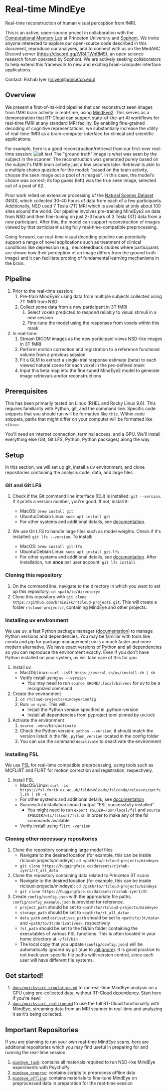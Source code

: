 # Real-time MindEye
Real-time reconstruction of human visual perception from fMRI. 

This is an active, open-source project in collaboration with the [Computational Memory Lab](https://compmem.princeton.edu/) at Princeton University and [Sophont](https://sophontai.com/). We invite anyone interested to explore our open-source code described in this document, reproduce our analyses, and to connect with us on the MedARC Discord server (https://discord.gg/tVR4TWnRM9), an open science research forum operated by Sophont. We are actively seeking collaborators to help extend this framework to new and exciting brain-computer interface applications.

Contact: Rishab Iyer (rsiyer@princeton.edu)

## Overview
We present a first-of-its-kind pipeline that can reconstruct seen images from fMRI brain activity in real-time, using [MindEye2](https://arxiv.org/abs/2403.11207). This serves as a demonstration that RT-Cloud can support state-of-the-art AI workflows for real-time fMRI at any standard MRI facility. By enabling fine-grained decoding of cognitive representations, we substantially increase the utility of real-time fMRI as a brain-computer interface for clinical and scientific applications.

For example, here is a good reconstruction/retrieval from our first-ever real-time session:
  ![alt text](https://github.com/brainiak/rtcloud-projects/raw/main/mindeye/docs/rt-lighthouse-recon.png "Sample real-time reconstruction/retrieval")
The "ground truth" image is what was seen by the subject in the scanner. The reconstruction was generated purely based on the subject's fMRI brain activity just a few seconds later. Retrieval is akin to a multiple choice question for the model: "based on the brain activity, choose the seen image out a pool of *n* images". In this case, the model's choice was correct; its top guess (left) was the true seen image, selected out of a pool of 62. 

Prior work relied on extensive processing of the [Natural Scenes Dataset](https://naturalscenesdataset.org/) (NSD), which collected 30-40 hours of data from each of a few participants. Additionally, NSD used 7 Tesla (7T) MRI which is available at only about 100 sites around the world. Our pipeline involves pre-training MindEye2 on data from NSD and then fine-tuning on just 2-3 hours of 3 Tesla (3T) data from a new participant. After this, the model can support reconstruction of images viewed by that participant using fully real-time-compatible preprocessing.

Going forward, our real-time visual decoding pipeline can potentially support a range of novel applications such as treatment of clinical conditions like depression (e.g., neurofeedback studies where participants are shown how their perception of an image differs from the ground truth image) and it can facilitate probing of fundamental learning mechanisms in the brain. 

## Pipeline
1. Prior to the real-time session:
    1. Pre-train MindEye2 using data from multiple subjects collected using 7T fMRI from NSD
    2. Collect some data from a new participant in 3T fMRI
        1. Select voxels predicted to respond reliably to visual stimuli in a new session
        2. Fine-tune the model using the responses from voxels within this mask
2. In real-time:
    1. Stream DICOM images as the new participant views NSD-like images in 3T fMRI
    2. Perform motion correction and registration to a reference functional volume from a previous session 
    3. Fit a GLM to extract a single-trial response estimate (beta) to each viewed natural scene for each voxel in the pre-defined mask 
    4. Input this beta map into the fine-tuned MindEye2 model to generate image retrievals and/or reconstructions

## Prerequisites
This has been primarily tested on Linux (RHEL and Rocky Linux 9.6). This requires familiarity with Python, git, and the command line. Specific code snippets that you should run will be formatted like `this`. Within code snippets, paths that might differ on your computer will be formatted like `<this>`.

You'll need an internet connection, terminal access, and a GPU. We'll install everything else (Git, Git LFS, Python, Python packages) along the way.

## Setup
In this section, we will set up git, install a uv environment, and clone repositories containing the analysis code, data, and large files.

### Git and Git LFS
1. Check if the Git command line interface (CLI) is installed: `git --version`. If it prints a version number, you're good. If not, install it:
    * MacOS: `brew install git`
    * Ubuntu/Debian Linux: `sudo apt install git`
    * For other systems and additional details, see [documentation](https://docs.github.com/en/get-started/git-basics/set-up-git).

2. We use Git LFS to handle large files such as model weights. Check if it's installed: `git lfs --version`. To install:
    * MacOS: `brew install git-lfs`
    * Ubuntu/Debian Linux: `sudo apt install git-lfs`
    * For other systems and additional details, see [documentation](https://git-lfs.com/). After installation, run **once** per user account: `git lfs install`

### Cloning this repository
1. On the command line, navigate to the directory in which you want to set up this repository: `cd <path/to/directory>`
2. Clone this repository with `git clone https://github.com/brainiak/rtcloud-projects.git`. This will create a folder `rtcloud-projects/`, containing MindEye and other projects.

### Installing uv environment
We use uv, a fast Python package manager ([documentation](https://github.com/astral-sh/uv)) to manage Python versions and dependencies. You may be familiar with tools like conda and pip for package management; uv is a much faster and more modern alternative. We have exact versions of Python and all dependencies so you can reproduce the environment exactly. Even if you don't have Python installed on your system, uv will take care of this for you.

1. Install uv
    * MacOS/Linux: `curl -LsSf https://astral.sh/uv/install.sh | sh`
    * Verify install using `uv --version`
        * You may need to run `source $HOME/.local/bin/env` for uv to be a recognized command
2. Create the environment
    1. `cd rtcloud-projects/mindeye/config`
    2. Run: `uv sync`. This will: 
        * Install the Python version specified in .python-version
        * Install all dependencies from pyproject.toml pinned by uv.lock
3. Activate the environment
    1. `source .venv/bin/activate`
    2. Check the Python version: `python --version`; it should match the version listed in the file `.python_version` located in the config folder
    3. You can use the command `deactivate` to deactivate the environment

### Installing FSL
We use [FSL](https://fsl.fmrib.ox.ac.uk/fsl/docs/#/) for real-time compatible preprocessing, using tools such as MCFLIRT and FLIRT for motion correction and registration, respectively.

1. Install FSL
    * MacOS/Linux: `curl -Ls https://fsl.fmrib.ox.ac.uk/fsldownloads/fslconda/releases/getfsl.sh | sh -s`
    * For other systems and additional details, see [documentation](https://fsl.fmrib.ox.ac.uk/fsl/docs/#/install/index)
    * Successful installation should output "FSL successfully installed"
        * You might need to run `export FSLDIR=/usr/local/fsl` and `source $FSLDIR/etc/fslconf/fsl.sh` in order to make any of the fsl commands available
    * Verify install using `flirt -version`

### Cloning other necessary repositories
1. Clone the repository containing large model files
    * Navigate to the desired location (for example, this can be inside rtcloud-projects/mindeye): `cd <path/to/rtcloud-projects/mindeye>`
    * `git clone https://huggingface.co/datasets/rishab-iyer1/rt_all_data`
2. Clone the repository containing data related to Princeton 3T scans
    * Navigate to the desired location (for example, this can be inside rtcloud-projects/mindeye): `cd /path/to/rtcloud-projects/mindeye`
    * `git clone https://huggingface.co/datasets/rishab-iyer1/3t`
3. Create `config/config.json` with the appropriate file paths. `config/config_example.json` is provided for reference.
    * `project_path` should be set to `<path/to/rtcloud-projects/mindeye>`
    * `storage_path` should be set to `<path/to/rt_all_data>`
    * `data_path` and `derivatives_path` should be set to `<path/to/3t/data>` and `<path/to/3t/derivatives>`, respectively
    * `fsl_path` should be set to the fsl/bin folder containing the executables of various FSL functions. This is often located in your home directory at `~/fsl/bin`
    * The local copy that you update (`config/config.json`) will be automatically ignored by git (due to [.gitignore](.gitignore)). It is good practice to not track user-specific file paths with version control, since each user will have different file systems. 

## Get started!
1. [`docs/quickstart_simulation.md`](docs/quickstart_simulation.md) to run real-time MindEye analysis on a GPU using pre-collected data, without RT-Cloud dependency. Start here if you're new!
2. [`docs/quickstart_realtime.md`](docs/quickstart_realtime.md) to use the full RT-Cloud functionality with MindEye, streaming data from an MRI scanner in real-time and analyzing it as it's being collected.

## Important Repositories
If you are planning to run your own real-time MindEye scans, here are additional repositories which you may find useful in preparing for and running the real-time session. 
1. [`mindeye_task`](https://github.com/PrincetonCompMemLab/mindeye_task): contains all materials required to run NSD-like MindEye experiments with PsychoPy
2. [`mindeye_preproc`](https://github.com/PrincetonCompMemLab/mindeye_preproc): contains scripts to preprocess offline data 
3. [`mindeye_offline`](https://github.com/PrincetonCompMemLab/mindeye_offline): contains materials to fine-tune MindEye on preprocessed data in preparation for the real-time session
